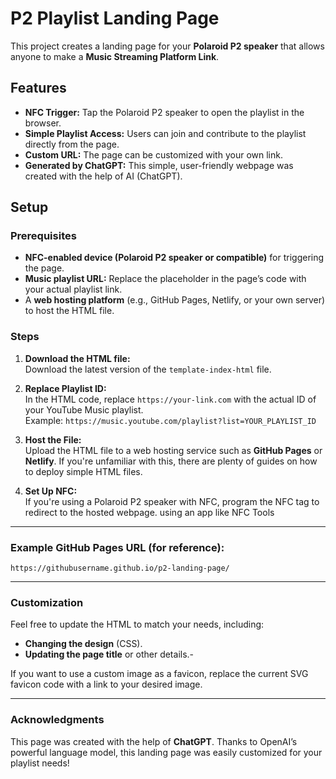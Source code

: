# P2 Playlist Landing Page

This project creates a landing page for your **Polaroid P2 speaker** that allows anyone to make a  **Music Streaming Platform Link**.

## Features

- **NFC Trigger:** Tap the Polaroid P2 speaker to open the playlist in the browser.
- **Simple Playlist Access:** Users can join and contribute to the playlist directly from the page.
- **Custom URL:** The page can be customized with your own link.
- **Generated by ChatGPT:** This simple, user-friendly webpage was created with the help of AI (ChatGPT).

## Setup

### Prerequisites

- **NFC-enabled device (Polaroid P2 speaker or compatible)** for triggering the page.
- **Music playlist URL:** Replace the placeholder in the page’s code with your actual playlist link.
- A **web hosting platform** (e.g., GitHub Pages, Netlify, or your own server) to host the HTML file.

### Steps

1. **Download the HTML file:**  
   Download the latest version of the `template-index-html` file.

2. **Replace Playlist ID:**  
   In the HTML code, replace `https://your-link.com` with the actual ID of your YouTube Music playlist.  
   Example: `https://music.youtube.com/playlist?list=YOUR_PLAYLIST_ID`

3. **Host the File:**  
   Upload the HTML file to a web hosting service such as **GitHub Pages** or **Netlify**. If you're unfamiliar with this, there are plenty of guides on how to deploy simple HTML files.

4. **Set Up NFC:**  
   If you're using a Polaroid P2 speaker with NFC, program the NFC tag to redirect to the hosted webpage.
   using an app like NFC Tools

---

### Example GitHub Pages URL (for reference):

`https://githubusername.github.io/p2-landing-page/`

---

### Customization

Feel free to update the HTML to match your needs, including:
- **Changing the design** (CSS).
- **Updating the page title** or other details.-

If you want to use a custom image as a favicon, replace the current SVG favicon code with a link to your desired image.

---

### Acknowledgments

This page was created with the help of **ChatGPT**. Thanks to OpenAI’s powerful language model, this landing page was easily customized for your playlist needs!
